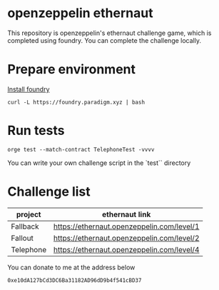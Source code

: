 # openzeppelin ethernaut

This repository is openzeppelin's ethernaut challenge game, which is completed using foundry. You can complete the challenge locally.

# Prepare environment

[Install foundry](https://book.getfoundry.sh/getting-started/installation)

```
curl -L https://foundry.paradigm.xyz | bash
```

# Run tests

```
orge test --match-contract TelephoneTest -vvvv
```

You can write your own challenge script in the `test`` directory

# Challenge list

| project   | ethernaut link                             |
| --------- | ------------------------------------------ |
| Fallback  | https://ethernaut.openzeppelin.com/level/1 |
| Fallout   | https://ethernaut.openzeppelin.com/level/2 |
| Telephone | https://ethernaut.openzeppelin.com/level/4 |


You can donate to me at the address below

```txt
0xe10dA127bCd3DC6Ba31182AD96dD9b4f541cBD37
```